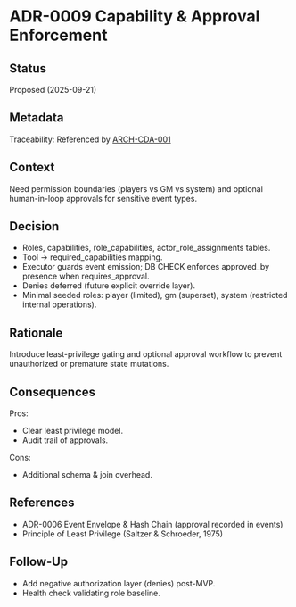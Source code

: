 # ADR-0009 Capability & Approval Enforcement

## Status
Proposed (2025-09-21)

## Metadata
Traceability: Referenced by [ARCH-CDA-001](../architecture/ARCH-CDA-001-campaign-data-architecture.md)

## Context
Need permission boundaries (players vs GM vs system) and optional human-in-loop approvals for sensitive event types.

## Decision
- Roles, capabilities, role_capabilities, actor_role_assignments tables.
- Tool → required_capabilities mapping.
- Executor guards event emission; DB CHECK enforces approved_by presence when requires_approval.
- Denies deferred (future explicit override layer).
- Minimal seeded roles: player (limited), gm (superset), system (restricted internal operations).

## Rationale
Introduce least-privilege gating and optional approval workflow to prevent unauthorized or premature state mutations.

## Consequences
Pros:
- Clear least privilege model.
- Audit trail of approvals.

Cons:
- Additional schema & join overhead.

## References
- ADR-0006 Event Envelope & Hash Chain (approval recorded in events)
- Principle of Least Privilege (Saltzer & Schroeder, 1975)

## Follow-Up
- Add negative authorization layer (denies) post-MVP.
- Health check validating role baseline.